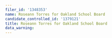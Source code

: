 ```yaml
---
filer_id: '1348353'
name: Roseann Torres for Oakland School Board
candidate_controlled_id: '1379121'
title: Roseann Torres for Oakland School Board
data_warning: 
---
```


